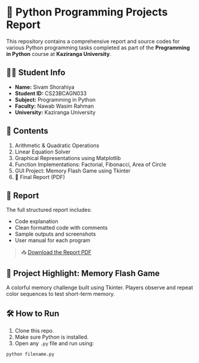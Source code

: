 # 🐍 Python Programming Projects Report

This repository contains a comprehensive report and source codes for various Python programming tasks completed as part of the **Programming in Python** course at **Kaziranga University**.

## 👨‍🎓 Student Info
- **Name:** Sivam Shorahiya  
- **Student ID:** CS23BCAGN033  
- **Subject:** Programming in Python  
- **Faculty:** Nawab Wasim Rahman  
- **University:** Kaziranga University

## 📂 Contents
1. Arithmetic & Quadratic Operations
2. Linear Equation Solver
3. Graphical Representations using Matplotlib
4. Function Implementations: Factorial, Fibonacci, Area of Circle
5. GUI Project: Memory Flash Game using Tkinter
6. 📄 Final Report (PDF)

## 🧾 Report
The full structured report includes:
- Code explanation
- Clean formatted code with comments
- Sample outputs and screenshots
- User manual for each program

> 📥 [Download the Report PDF](./Python_Programming_Report_Sivam_Shorahiya_CS23BCAGN033.pdf)

## 🧠 Project Highlight: Memory Flash Game
A colorful memory challenge built using Tkinter. Players observe and repeat color sequences to test short-term memory.

## 🛠️ How to Run
1. Clone this repo.
2. Make sure Python is installed.
3. Open any `.py` file and run using:

```bash
python filename.py
